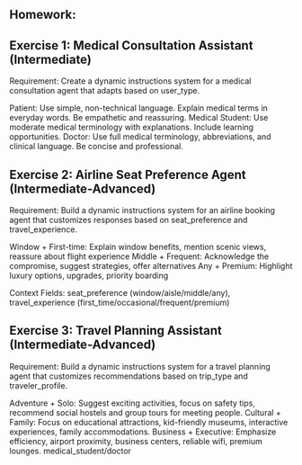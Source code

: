 ## Homework:
## Exercise 1: Medical Consultation Assistant (Intermediate)
Requirement: Create a dynamic instructions system for a medical consultation agent that adapts based on user_type.

Patient: Use simple, non-technical language. Explain medical terms in everyday words. Be empathetic and reassuring.
Medical Student: Use moderate medical terminology with explanations. Include learning opportunities.
Doctor: Use full medical terminology, abbreviations, and clinical language. Be concise and professional.

## Exercise 2: Airline Seat Preference Agent (Intermediate-Advanced)
Requirement: Build a dynamic instructions system for an airline booking agent that customizes responses based on seat_preference and travel_experience.

Window + First-time: Explain window benefits, mention scenic views, reassure about flight experience
Middle + Frequent: Acknowledge the compromise, suggest strategies, offer alternatives
Any + Premium: Highlight luxury options, upgrades, priority boarding

Context Fields: seat_preference (window/aisle/middle/any), travel_experience (first_time/occasional/frequent/premium)

## Exercise 3: Travel Planning Assistant (Intermediate-Advanced)
Requirement: Build a dynamic instructions system for a travel planning agent that customizes recommendations based on trip_type and traveler_profile.

Adventure + Solo: Suggest exciting activities, focus on safety tips, recommend social hostels and group tours for meeting people.
Cultural + Family: Focus on educational attractions, kid-friendly museums, interactive experiences, family accommodations.
Business + Executive: Emphasize efficiency, airport proximity, business centers, reliable wifi, premium lounges.
medical_student/doctor